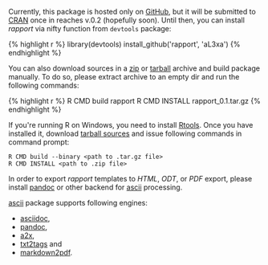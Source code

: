 Currently, this package is hosted only on [GitHub](https://github.com/aL3xa/rapport/), but it will be submitted to [CRAN](cran.r-project.org) once in reaches v.0.2 (hopefully soon). Until then, you can install _rapport_ via nifty function from `devtools` package:

{% highlight r %}
library(devtools)
install_github('rapport', 'aL3xa')
{% endhighlight %}

You can also download sources in a [zip](https://github.com/aL3xa/rapport/zipball/master) or [tarball](https://github.com/aL3xa/rapport/tarball/master ) archive and build package manually. To do so, please extract archive to an empty dir and run the following commands:

{% highlight r %}
R CMD build rapport
R CMD INSTALL rapport_0.1.tar.gz
{% endhighlight %}

If you're running R on Windows, you need to install [Rtools](http://cran.stat.ucla.edu/bin/windows/Rtools/ ). Once you have installed it, download [tarball sources](https://github.com/aL3xa/rapport/tarball/master ) and issue following commands in command prompt:

```
R CMD build --binary <path to .tar.gz file>
R CMD INSTALL <path to .zip file>
```

In order to export _rapport_ templates to  _HTML_, _ODT_, or _PDF_ export, please install [pandoc](http://johnmacfarlane.net/pandoc/installing.html ) or other backend for [ascii](http://eusebe.github.com/ascii/) processing.

[ascii](http://eusebe.github.com/ascii/) package supports following engines:
 * [asciidoc](http://www.methods.co.nz/asciidoc/),
 * [pandoc](http://johnmacfarlane.net/pandoc/),
 * [a2x](http://www.methods.co.nz/asciidoc/a2x.1.html),
 * [txt2tags](http://txt2tags.org/) and
 * [markdown2pdf](http://johnmacfarlane.net/pandoc/README.html#markdown2pdf).
 
